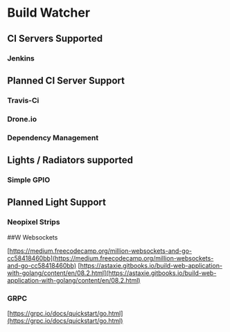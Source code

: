 # Build Watcher

## CI Servers Supported

### Jenkins

## Planned CI Server Support

### Travis-Ci

### Drone.io

### Dependency Management

## Lights / Radiators supported

### Simple GPIO

## Planned Light Support

### Neopixel Strips

##W Websockets

[https://medium.freecodecamp.org/million-websockets-and-go-cc58418460bb](https://medium.freecodecamp.org/million-websockets-and-go-cc58418460bb)
[https://astaxie.gitbooks.io/build-web-application-with-golang/content/en/08.2.html](https://astaxie.gitbooks.io/build-web-application-with-golang/content/en/08.2.html)

### GRPC

[https://grpc.io/docs/quickstart/go.html](https://grpc.io/docs/quickstart/go.html)
